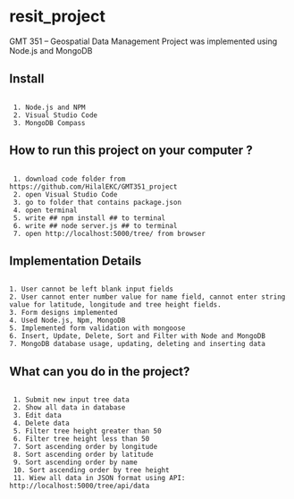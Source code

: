 # resit_project
GMT 351 – Geospatial Data Management Project was implemented using Node.js and MongoDB

## Install

```

 1. Node.js and NPM
 2. Visual Studio Code
 3. MongoDB Compass

```

## How to run this project on your computer ?

```

 1. download code folder from https://github.com/HilalEKC/GMT351_project
 2. open Visual Studio Code
 3. go to folder that contains package.json
 4. open terminal
 5. write ## npm install ## to terminal
 6. write ## node server.js ## to terminal
 7. open http://localhost:5000/tree/ from browser

```

## Implementation Details

```

1. User cannot be left blank input fields
2. User cannot enter number value for name field, cannot enter string value for latitude, longitude and tree height fields.
3. Form designs implemented
4. Used Node.js, Npm, MongoDB
5. Implemented form validation with mongoose
6. Insert, Update, Delete, Sort and Filter with Node and MongoDB
7. MongoDB database usage, updating, deleting and inserting data

```




## What can you do in the project?

```

 1. Submit new input tree data
 2. Show all data in database
 3. Edit data
 4. Delete data
 5. Filter tree height greater than 50
 6. Filter tree height less than 50
 7. Sort ascending order by longitude
 8. Sort ascending order by latitude
 9. Sort ascending order by name
 10. Sort ascending order by tree height
 11. Wiew all data in JSON format using API: http://localhost:5000/tree/api/data

```
